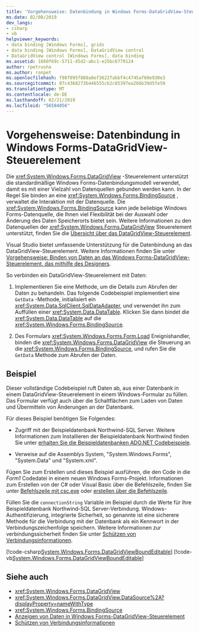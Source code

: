 ```yaml
---
title: 'Vorgehensweise: Datenbindung in Windows Forms-DataGridView-Steuerelement'
ms.date: 02/08/2019
dev_langs:
- csharp
- vb
helpviewer_keywords:
- data binding [Windows Forms], grids
- data binding [Windows Forms], DataGridView control
- DataGridView control [Windows Forms], data binding
ms.assetid: 1660f69c-5711-45d2-abc1-e25bc6779124
author: rpetrusha
ms.author: ronpet
ms.openlocfilehash: f98f095f888a8ef3622fabbf4c4745af60e930e3
ms.sourcegitcommit: 07c4368273b446555cb2c85397ea266b39d5fe50
ms.translationtype: MT
ms.contentlocale: de-DE
ms.lasthandoff: 02/21/2019
ms.locfileid: "56584056"
---
```

# <a name="how-to-bind-data-to-the-windows-forms-datagridview-control"></a>Vorgehensweise: Datenbindung in Windows Forms-DataGridView-Steuerelement

Die <xref:System.Windows.Forms.DataGridView> -Steuerelement unterstützt die standardmäßige Windows Forms-Datenbindungsmodell verwendet, damit es mit einer Vielzahl von Datenquellen gebunden werden kann. In der Regel Sie binden an eine <xref:System.Windows.Forms.BindingSource> , verwaltet die Interaktion mit der Datenquelle. Die <xref:System.Windows.Forms.BindingSource> kann jede beliebige Windows Forms-Datenquelle, die Ihnen viel Flexibilität bei der Auswahl oder Änderung des Daten Speicherorts bietet sein. Weitere Informationen zu den Datenquellen der <xref:System.Windows.Forms.DataGridView> Steuerelement unterstützt, finden Sie die [Übersicht über das DataGridView-Steuerelement](../../../../docs/framework/winforms/controls/datagridview-control-overview-windows-forms.md).  

Visual Studio bietet umfassende Unterstützung für die Datenbindung an das DataGridView-Steuerelement. Weitere Informationen finden Sie unter [Vorgehensweise: Binden von Daten an das Windows Forms-DataGridView-Steuerelement, das mithilfe des Designers](bind-data-to-the-datagrid-using-the-designer.md).  

So verbinden ein DataGridView-Steuerelement mit Daten:

1. Implementieren Sie eine Methode, um die Details zum Abrufen der Daten zu behandeln. Das folgende Codebeispiel implementiert eine `GetData` -Methode, initialisiert ein <xref:System.Data.SqlClient.SqlDataAdapter>, und verwendet ihn zum Auffüllen einer <xref:System.Data.DataTable>. Klicken Sie dann bindet die <xref:System.Data.DataTable> auf die <xref:System.Windows.Forms.BindingSource>. 

2. Des Formulars <xref:System.Windows.Forms.Form.Load> Ereignishandler, binden die <xref:System.Windows.Forms.DataGridView> die Steuerung an die <xref:System.Windows.Forms.BindingSource>, und rufen Sie die `GetData` Methode zum Abrufen der Daten.  

## <a name="example"></a>Beispiel

Dieser vollständige Codebeispiel ruft Daten ab, aus einer Datenbank in einem DataGridView-Steuerelement in einem Windows-Formular zu füllen. Das Formular verfügt auch über die Schaltflächen zum Laden von Daten und Übermitteln von Änderungen an der Datenbank.  

Für dieses Beispiel benötigen Sie Folgendes: 

- Zugriff mit der Beispieldatenbank Northwind-SQL Server. Weitere Informationen zum Installieren der Beispieldatenbank Northwind finden Sie unter [erhalten Sie die Beispieldatenbanken ADO.NET Codebeispiele](../../data/adonet/sql/linq/downloading-sample-databases.md). 

- Verweise auf die Assemblys System, "System.Windows.Forms", "System.Data" und "System.xml".  

Fügen Sie zum Erstellen und dieses Beispiel ausführen, die den Code in die *Form1* Codedatei in einem neuen Windows Forms-Projekt. Informationen zum Erstellen von der C# oder Visual Basic über die Befehlszeile, finden Sie unter [Befehlszeile mit csc.exe](../../../csharp/language-reference/compiler-options/command-line-building-with-csc-exe.md) oder [erstellen über die Befehlszeile](../../../visual-basic/reference/command-line-compiler/building-from-the-command-line.md).  
  
Füllen Sie die `connectionString` Variable im Beispiel durch die Werte für Ihre Beispieldatenbank Northwind-SQL Server-Verbindung. Windows-Authentifizierung, integrierte Sicherheit, so genannte ist eine sicherere Methode für die Verbindung mit der Datenbank als ein Kennwort in der Verbindungszeichenfolge speichern. Weitere Informationen zur verbindungssicherheit finden Sie unter [Schützen von Verbindungsinformationen](../../data/adonet/protecting-connection-information.md).  

[!code-csharp[System.Windows.Forms.DataGridViewBoundEditable](../../../../samples/snippets/csharp/VS_Snippets_Winforms/System.Windows.Forms.DataGridViewBoundEditable/CS/datagridviewboundeditable.cs)]
[!code-vb[System.Windows.Forms.DataGridViewBoundEditable](../../../../samples/snippets/visualbasic/VS_Snippets_Winforms/System.Windows.Forms.DataGridViewBoundEditable/VB/datagridviewboundeditable.vb)]  
  
## <a name="see-also"></a>Siehe auch
- <xref:System.Windows.Forms.DataGridView>
- <xref:System.Windows.Forms.DataGridView.DataSource%2A?displayProperty=nameWithType>
- <xref:System.Windows.Forms.BindingSource>
- [Anzeigen von Daten in Windows Forms-DataGridView-Steuerelement](displaying-data-in-the-windows-forms-datagridview-control.md)
- [Schützen von Verbindungsinformationen](../../data/adonet/protecting-connection-information.md)
